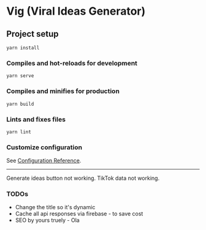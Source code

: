 # Vig (Viral Ideas Generator)

## Project setup
```
yarn install
```

### Compiles and hot-reloads for development
```
yarn serve
```

### Compiles and minifies for production
```
yarn build
```

### Lints and fixes files
```
yarn lint
```

### Customize configuration
See [Configuration Reference](https://cli.vuejs.org/config/).

- - -

Generate ideas button not working.
TikTok data not working.


### TODOs
- Change the title so it's dynamic
- Cache all api responses via firebase - to save cost
- SEO by yours truely - Ola